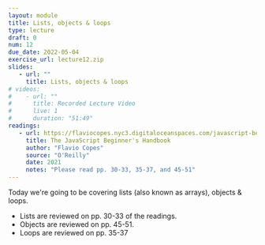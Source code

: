 ```yaml
---
layout: module
title: Lists, objects & loops
type: lecture
draft: 0
num: 12
due_date: 2022-05-04
exercise_url: lecture12.zip
slides:
   - url: ""
     title: Lists, objects & loops
# videos:
#    - url: ""
#      title: Recorded Lecture Video
#      live: 1
#      duration: "51:49"
readings:
   - url: https://flaviocopes.nyc3.digitaloceanspaces.com/javascript-beginner-handbook/javascript-beginner-handbook.pdf
     title: The JavaScript Beginner's Handbook
     author: "Flavio Copes"
     source: "O'Reilly"
     date: 2021
     notes: "Please read pp. 30-33, 35-37, and 45-51"
---
```


Today we're going to be covering lists (also known as arrays), objects & loops. 
* Lists are reviewed on pp. 30-33 of the readings.
* Objects are reviewed on pp. 45-51.
* Loops are reviewed on pp. 35-37
